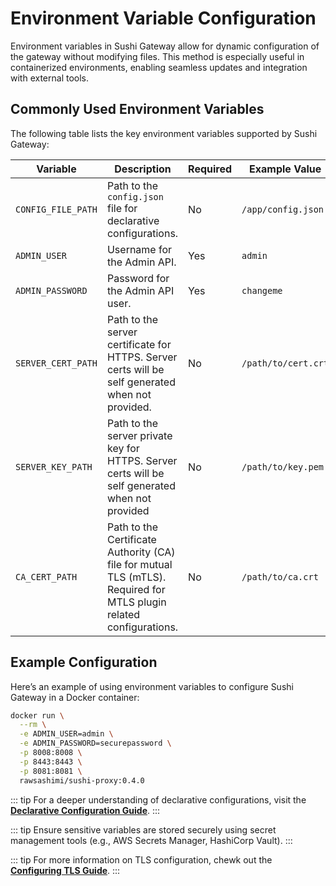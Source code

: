 # Environment Variable Configuration

Environment variables in Sushi Gateway allow for dynamic configuration of the gateway without modifying files. This method is especially useful in containerized environments, enabling seamless updates and integration with external tools.

## Commonly Used Environment Variables

The following table lists the key environment variables supported by Sushi Gateway:

| Variable                    | Description                                                                                                         | Required | Example Value       | Default Value      |
| --------------------------- | ------------------------------------------------------------------------------------------------------------------- | -------- | ------------------- | ------------------ |
| `CONFIG_FILE_PATH`          | Path to the `config.json` file for declarative configurations.                                                      | No       | `/app/config.json`  | `/app/config.json` |
| `ADMIN_USER`                | Username for the Admin API.                                                                                         | Yes      | `admin`             | `admin`            |
| `ADMIN_PASSWORD`            | Password for the Admin API user.                                                                                    | Yes      | `changeme`          | `changeme`         |
| `SERVER_CERT_PATH`          | Path to the server certificate for HTTPS. Server certs will be self generated when not provided.                    | No       | `/path/to/cert.crt` | -                  |
| `SERVER_KEY_PATH`           | Path to the server private key for HTTPS. Server certs will be self generated when not provided                     | No       | `/path/to/key.pem`  | -                  |
| `CA_CERT_PATH`              | Path to the Certificate Authority (CA) file for mutual TLS (mTLS). Required for MTLS plugin related configurations. | No       | `/path/to/ca.crt`   | -                  |

## Example Configuration

Here’s an example of using environment variables to configure Sushi Gateway in a Docker container:

```bash
docker run \
  --rm \
  -e ADMIN_USER=admin \
  -e ADMIN_PASSWORD=securepassword \
  -p 8008:8008 \
  -p 8443:8443 \
  -p 8081:8081 \
  rawsashimi/sushi-proxy:0.4.0
```

::: tip
For a deeper understanding of declarative configurations, visit the **[Declarative Configuration Guide](./files.md)**.
:::

::: tip
Ensure sensitive variables are stored securely using secret management tools (e.g., AWS Secrets Manager, HashiCorp Vault).
:::

::: tip
For more information on TLS configuration, chewk out the **[Configuring TLS Guide](../tls.md)**.
:::
